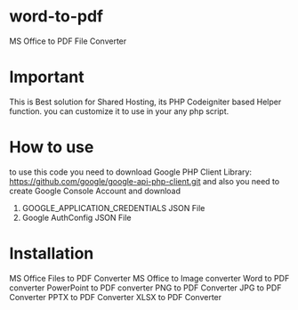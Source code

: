 # word-to-pdf
MS Office to PDF File Converter

# Important
This is Best solution for Shared Hosting, its PHP Codeigniter based Helper function. you can customize it to use in your any php script.

# How to use
to use this code you need to download Google PHP Client Library: https://github.com/google/google-api-php-client.git
and also you need to create Google Console Account and download

1. GOOGLE_APPLICATION_CREDENTIALS JSON File
2. Google AuthConfig JSON File

# Installation
MS Office Files to PDF Converter
MS Office to Image converter
Word to PDF converter
PowerPoint to PDF converter
PNG to PDF Converter
JPG  to PDF Converter
PPTX to PDF Converter
XLSX to PDF Converter
